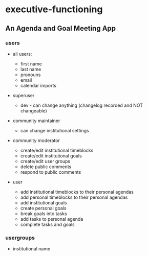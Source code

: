 # executive-functioning

## An Agenda and Goal Meeting App

### users
  * all users:
    * first name
    * last name
    * pronouns
    * email
    * calendar imports


  * superuser 
    * dev - can change anything (changelog recorded and NOT changeable)

  * community maintainer 
    *  can change institutional settings

  * community moderator 
    *  create/edit institutional timeblocks
    *  create/edit institutional goals
    *  create/edit user groups
    *  delete public comments
    *  respond to public comments

  * user 
    * add institutional timeblocks to their personal agendas
    * add personal timeblocks to their personal agendas
    * add institutional goals
    * create personal goals
    * break goals into tasks
    * add tasks to personal agenda
    * complete tasks and goals

### usergroups
  * institutional name